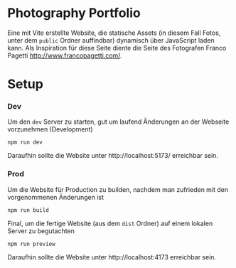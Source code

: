 # Photography Portfolio

Eine mit Vite erstellte Website, die statische Assets (in diesem Fall Fotos, unter dem ```public``` Ordner auffindbar) dynamisch über JavaScript laden kann. Als Inspiration für diese Seite diente die Seite
des Fotografen Franco Pagetti http://www.francopagetti.com/.

# Setup

### Dev

Um den ```dev``` Server zu starten, gut um laufend Änderungen an der Webseite vorzunehmen (Development)
```
npm run dev
```
Daraufhin sollte die Website unter  http://localhost:5173/ erreichbar sein.

### Prod

Um die Website für Production zu builden, nachdem man zufrieden mit den vorgenommenen Änderungen ist
```
npm run build
```

Final, um die fertige Website (aus dem ```dist``` Ordner) auf einem lokalen Server zu begutachten
```
npm run preview
```
Daraufhin sollte die Website unter http://localhost:4173 erreichbar sein.


